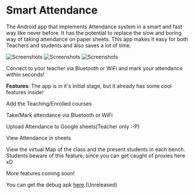 # Smart Attendance
The Android app that implements Attendance system in a smart and fast way like never before. It has the potential to replace the slow and boring way of taking attendance on paper sheets. This app makes it easy for both Teachers and students and also saves a lot of time.


![Screenshots](https://user-images.githubusercontent.com/26673203/55113070-2b51a200-5104-11e9-8fd0-5388a41c56de.jpg) 
![Screenshots](https://user-images.githubusercontent.com/26673203/55113114-43292600-5104-11e9-8f0b-fcdfe11682ae.jpg)
![Screenshots](https://user-images.githubusercontent.com/26673203/55113203-7d92c300-5104-11e9-9d47-8cfc5daea11e.jpg)

Connect to your teacher via Bluetooth or WiFi and mark your attendance within seconds!

**Features**: The app is in it's initial stage, but it already has some cool features inside!

Add the Teaching/Enrolled courses

Take/Mark attendance via Bluetooth or WiFi

Upload Attendance to Google sheets(Teacher only :-P)

View Attendance in sheets

View the virtual Map of the class and the present students in each bench. Students beware of this feature, since you can get caught of proxies here xD

More features coming soon!


You can get the debug apk [here](https://drive.google.com/open?id=1BUHwSiV261p64QuIOvTyxCBagF4zgZKW).(Unreleased)

